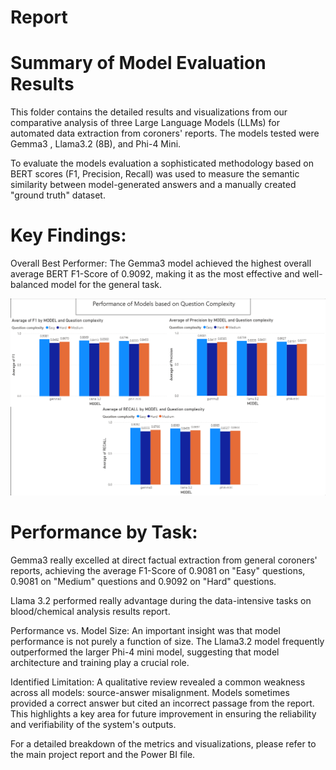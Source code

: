 # Report

# Summary of Model Evaluation Results

This folder contains the detailed results and visualizations from our comparative analysis of three Large Language Models (LLMs) for automated data extraction from coroners' reports. The models tested were Gemma3 , Llama3.2 (8B), and Phi-4 Mini.

To evaluate the models evaluation a sophisticated methodology based on BERT scores (F1, Precision, Recall) was used to measure the semantic similarity between model-generated answers and a manually created "ground truth" dataset.

# Key Findings:

Overall Best Performer: The Gemma3 model achieved the highest overall average BERT F1-Score of 0.9092, making it as the most effective and well-balanced model for the general task.

![Model Performance Chart](model_results.png)

# Performance by Task:

Gemma3 really excelled at direct factual extraction from general coroners' reports, achieving the average F1-Score of 0.9081 on "Easy" questions, 0.9081 on "Medium" questions and 0.9092 on "Hard" questions.

Llama 3.2 performed really advantage during the data-intensive tasks on blood/chemical analysis results report.

Performance vs. Model Size: An important insight was that model performance is not purely a function of size. The Llama3.2 model frequently outperformed the larger Phi-4 mini model, suggesting that model architecture and training play a crucial role.

Identified Limitation: A qualitative review revealed a common weakness across all models: source-answer misalignment. Models sometimes provided a correct answer but cited an incorrect passage from the report. This highlights a key area for future improvement in ensuring the reliability and verifiability of the system's outputs.



For a detailed breakdown of the metrics and visualizations, please refer to the main project report and the Power BI file.
